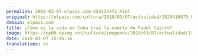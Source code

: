```yaml
---
permalink: 2018-03-07-elpais.com-254134472.html
original: https://elpais.com/cultura/2018/03/07/actualidad/1520416679_877960.html#?ref=rss&format=simple&link=link
domain: elpais.com
title: ¿Cómo es la vida en Cuba tras la muerte de Fidel Castro?
image: https://ep00.epimg.net/cultura/imagenes/2018/03/07/actualidad/1520416679_877960_1520416925_rrss_normal.jpg
date: 2018-03-07 15:46:16
translations: en
---
```


